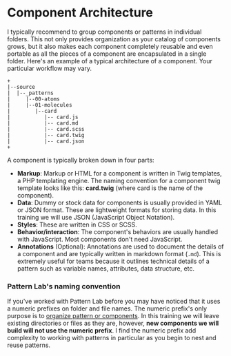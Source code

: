 # Component Architecture

I typically recommend to group components or patterns in individual folders. This not only provides organization as your catalog of components grows, but it also makes each component completely reusable and even portable as all the pieces of a component are encapsulated in a single folder. Here's an example of a typical architecture of a component. Your particular workflow may vary.

```text
+
|--source
|  |--_patterns
|     |--00-atoms
|     |--01-molecules
|        |--card
|           |-- card.js
|           |-- card.md
|           |-- card.scss
|           |-- card.twig
|           |-- card.json
+
```

A component is typically broken down in four parts:

* **Markup**: Markup or HTML for a component is written in Twig templates, a PHP templating engine. The naming convention for a component twig template looks like this: **card.twig** \(where card is the name of the component\).
* **Data**: Dummy or stock data for components is usually provided in YAML or JSON format. These are lightweight formats for storing data. In this training we will use JSON \(JavaScript Object Notation\).
* **Styles**: These are written in CSS or SCSS.
* **Behavior/interaction**: The component's behaviors are usually handled with JavaScript.  Most components don't need JavaScript.
* **Annotations** \(Optional\): Annotations are used to document the details of a component and are typically written in markdown format \(`.md`\). This is extremely useful for teams because it outlines technical details of a pattern such as variable names, attributes, data structure, etc.

### Pattern Lab's naming convention

If you've worked with Pattern Lab before you may have noticed that it uses a numeric prefixes on folder and file names.  The numeric prefix's only purpose is to [organize pattern or components](https://patternlab.io/docs/pattern-reorganizing.html).  In this training we will leave existing directories or files as they are, however, **new components we will build will not use the numeric prefix**.  I find the numeric prefix add complexity to working with patterns in particular as you begin to nest and reuse patterns.  

